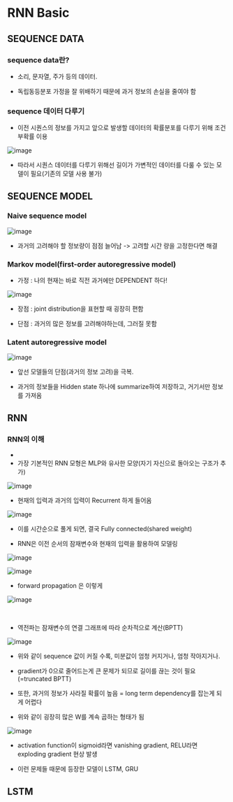 # RNN Basic

## SEQUENCE DATA

### sequence data란?
- 소리, 문자열, 주가 등의 데이터.

- 독립동등분포 가정을 잘 위배하기 때문에 과거 정보의 손실을 줄여야 함

### sequence 데이터 다루기

- 이전 시퀀스의 정보를 가지고 앞으로 발생할 데이터의 확률분포를 다루기 위해 조건부확률 이용<br>

![image](https://user-images.githubusercontent.com/43736669/106897086-cc183c00-6735-11eb-9df0-fecf1df82d04.png)<br>
- 따라서 시퀀스 데이터를 다루기 위해선 길이가 가변적인 데이터를 다룰 수 있는 모델이 필요(기존의 모델 사용 불가)

## SEQUENCE MODEL

### Naive sequence model

 ![image](https://user-images.githubusercontent.com/43736669/106905889-f8d15100-673f-11eb-975e-aee42ddacb64.png)
 
 - 과거의 고려해야 할 정보량이 점점 늘어남 -> 고려할 시간 량을 고정한다면 해결
 
### Markov model(first-order autoregressive model)
 
 - 가정 : 나의 현재는 바로 직전 과거에만 DEPENDENT 하다!
 
 ![image](https://user-images.githubusercontent.com/43736669/106907746-ef48e880-6741-11eb-8efc-3f4af2960088.png)
  
 - 장점 : joint distribution을 표현할 때 굉장히 편함
 
 - 단점 : 과거의 많은 정보를 고려해야하는데, 그러질 못함
 
### Latent autoregressive model

 ![image](https://user-images.githubusercontent.com/43736669/106908068-48188100-6742-11eb-8387-1b5c267bd907.png)
 
 - 앞선 모델들의 단점(과거의 정보 고려)을 극복.
 
 - 과거의 정보들을 Hidden state 하나에 summarize하여 저장하고, 거기서만 정보를 가져옴
 

## RNN

### RNN의 이해
 - 
 - 가장 기본적인 RNN 모형은 MLP와 유사한 모양(자기 자신으로 돌아오는 구조가 추가)<br>
 
 ![image](https://user-images.githubusercontent.com/43736669/106908817-00dec000-6743-11eb-8656-2c3bd54552a2.png)

 - 현재의 입력과 과거의 입력이 Recurrent 하게 들어옴
 
 ![image](https://user-images.githubusercontent.com/43736669/106909702-e2c58f80-6743-11eb-9193-6a5de3da0c82.png)

 - 이를 시간순으로 풀게 되면, 결국 Fully connected(shared weight) 
 
 - RNN은 이전 순서의 잠재변수와 현재의 입력을 활용하여 모델링

![image](https://user-images.githubusercontent.com/43736669/106900903-6ed2b980-673a-11eb-839e-54d0d9b02d29.png)

![image](https://user-images.githubusercontent.com/43736669/106902336-0e447c00-673c-11eb-9046-053c49c45995.png)
 
 - forward propagation 은 이렇게 
 
 ![image](https://user-images.githubusercontent.com/43736669/110049446-2cca8100-7d95-11eb-84f2-9915fb176ce7.png)

 <br>
 
 - 역전파는 잠재변수의 연결 그래프에 따라 순차적으로 계산(BPTT)
 
 ![image](https://user-images.githubusercontent.com/43736669/106903768-c0307800-673d-11eb-8a6c-1af27fd4511d.png)

 - 위와 같이 sequence 값이 커질 수록, 미분값이 엄청 커지거나, 엄청 작아지거나.<br>
 - gradient가 0으로 줄어드는게 큰 문제가 되므로 길이를 끊는 것이 필요(=truncated BPTT)<br>
 - 또한, 과거의 정보가 사라질 확률이 높음 = long term dependency를 잡는게 되게 어렵다
 
 - 위와 같이 굉장히 많은 W를 계속 곱하는 형태가 됨 
 
 ![image](https://user-images.githubusercontent.com/43736669/106966657-1b3b8c80-6789-11eb-995a-58971e724994.png)

 - activation function이 sigmoid라면 vanishing gradient, RELU라면 exploding gradient 현상 발생  
 
 - 이런 문제들 때문에 등장한 모델이 LSTM, GRU
 
## LSTM
